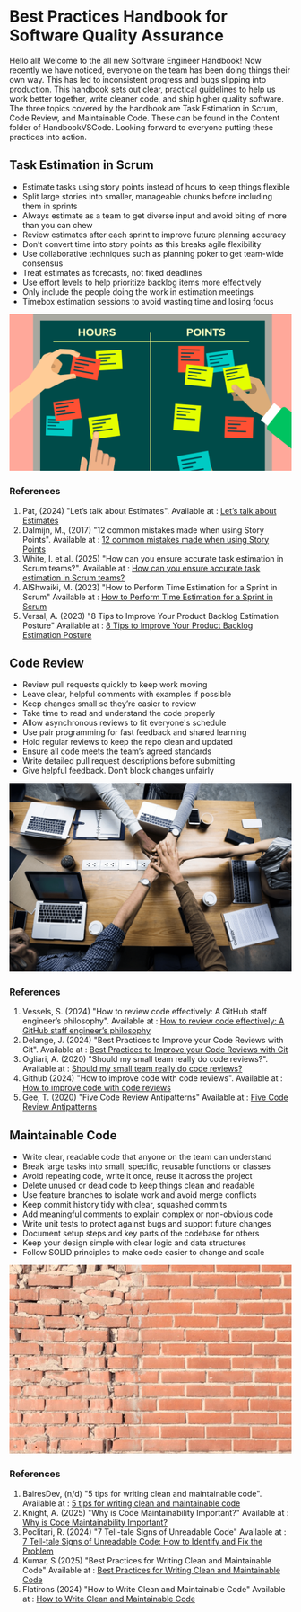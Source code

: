 # Best Practices Handbook for Software Quality Assurance

Hello all! Welcome to the all new Software Engineer Handbook! Now recently we have noticed, everyone on the team has been doing things their own way. This has led to inconsistent progress and bugs slipping into production. This handbook sets out clear, practical guidelines to help us work better together, write cleaner code, and ship higher quality software. The three topics covered by the handbook are Task Estimation in Scrum, Code Review, and Maintainable Code. These can be found in the Content folder of HandbookVSCode. Looking forward to everyone putting these practices into action.

## Task Estimation in Scrum

- Estimate tasks using story points instead of hours to keep things flexible
- Split large stories into smaller, manageable chunks before including them in sprints
- Always estimate as a team to get diverse input and avoid biting of more than you can chew
- Review estimates after each sprint to improve future planning accuracy
- Don’t convert time into story points as this breaks agile flexibility
- Use collaborative techniques such as planning poker to get team-wide consensus
- Treat estimates as forecasts, not fixed deadlines
- Use effort levels to help prioritize backlog items more effectively
- Only include the people doing the work in estimation meetings
- Timebox estimation sessions to avoid wasting time and losing focus

![TaskEstimationDiagrams](Content/Diagrams/TaskEstimationDiagram.png)

### References
1. Pat, (2024) "Let’s talk about Estimates". Available at : [Let’s talk about Estimates](https://medium.com/@patrickbrock_40978/lets-talk-about-estimates-f4ca45db96fb)
2. Dalmijn, M., (2017) "12 common mistakes made when using Story Points". Available at : [12 common mistakes made when using Story Points](https://medium.com/serious-scrum/12-common-mistakes-made-when-using-story-points-f0bb9212d2f7)
3. White, I. et al. (2025) "How can you ensure accurate task estimation in Scrum teams?". Available at : [How can you ensure accurate task estimation in Scrum teams?](https://www.linkedin.com/advice/0/how-can-you-ensure-accurate-task-estimation-pcire)
4. AlShwaiki, M. (2023) "How to Perform Time Estimation for a Sprint in Scrum" Available at : [How to Perform Time Estimation for a Sprint in Scrum](https://www.linkedin.com/pulse/how-perform-time-estimation-sprint-scrum-mohammad-alshwaiki)
5. Versal, A. (2023) "8 Tips to Improve Your Product Backlog Estimation Posture" Available at : [8 Tips to Improve Your Product Backlog Estimation Posture](https://doasync.com/blog/8-tips-to-improve-your-product-backlog-estimation-posture-in-2023/)

## Code Review

- Review pull requests quickly to keep work moving
- Leave clear, helpful comments with examples if possible
- Keep changes small so they’re easier to review
- Take time to read and understand the code properly
- Allow asynchronous reviews to fit everyone's schedule
- Use pair programming for fast feedback and shared learning
- Hold regular reviews to keep the repo clean and updated
- Ensure all code meets the team’s agreed standards
- Write detailed pull request descriptions before submitting
- Give helpful feedback. Don’t block changes unfairly

![CodeReviewsDiagram](Content/Diagrams/CodeReviewsDiagram.png)

### References
1. Vessels, S. (2024) "How to review code effectively: A GitHub staff engineer’s philosophy". Available at : [How to review code effectively: A GitHub staff engineer’s philosophy](https://github.blog/developer-skills/github/how-to-review-code-effectively-a-github-staff-engineers-philosophy/)
2. Delange, J. (2024) "Best Practices to Improve your Code Reviews with Git". Available at : [Best Practices to Improve your Code Reviews with Git](https://www.codiga.io/blog/best-practices-git-code-reviews/)
3. Ogliari, A. (2020) "Should my small team really do code reviews?". Available at : [Should my small team really do code reviews?](https://aurelio.me/blog/Should-my-team-really-do-code-reviews/)
4. Github (2024) "How to improve code with code reviews". Available at : [How to improve code with code reviews](https://github.com/resources/articles/software-development/how-to-improve-code-with-code-reviews)
5. Gee, T. (2020) "Five Code Review Antipatterns" Available at : [Five Code Review Antipatterns](https://blogs.oracle.com/javamagazine/post/five-code-review-antipatterns)

## Maintainable Code

- Write clear, readable code that anyone on the team can understand
- Break large tasks into small, specific, reusable functions or classes
- Avoid repeating code, write it once, reuse it across the project
- Delete unused or dead code to keep things clean and readable
- Use feature branches to isolate work and avoid merge conflicts
- Keep commit history tidy with clear, squashed commits
- Add meaningful comments to explain complex or non-obvious code
- Write unit tests to protect against bugs and support future changes
- Document setup steps and key parts of the codebase for others
- Keep your design simple with clear logic and data structures
- Follow SOLID principles to make code easier to change and scale

![MaintainableDiagram](Content/Diagrams/MaintainableDiagram.webp)

### References
1. BairesDev, (n/d) "5 tips for writing clean and maintainable code". Available at : [5 tips for writing clean and maintainable code](https://www.bairesdev.com/blog/5-tips-for-writing-clean-and-maintainable-code/)
2. Knight, A. (2025) "Why is Code Maintainability Important?" Available at : [Why is Code Maintainability Important?](https://www.qodo.ai/question/why-is-code-maintainability-important/)
3. Poclitari, R. (2024) "7 Tell-tale Signs of Unreadable Code" Available at : [7 Tell-tale Signs of Unreadable Code: How to Identify and Fix the Problem](https://www.index.dev/blog/7-tell-tale-signs-of-unreadable-code-how-to-identify-and-fix-the-problem)
4. Kumar, S (2025) "Best Practices for Writing Clean and Maintainable Code" Available at : [Best Practices for Writing Clean and Maintainable Code](https://dev.to/satyamlucifer/best-practices-for-writing-clean-and-maintainable-code-o5p)
5. Flatirons (2024) "How to Write Clean and Maintainable Code" Available at : [How to Write Clean and Maintainable Code](https://flatirons.com/blog/how-to-write-maintainable-code/)
